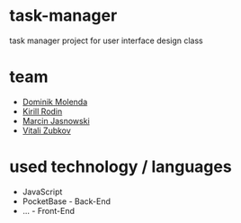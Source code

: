 # task-manager
task manager project for user interface design class

# team
- [Dominik Molenda](https://github.com/dominikmol)
- [Kirill Rodin](https://github.com/Cheater4sT)
- [Marcin Jasnowski](https://github.com/)
- [Vitali Zubkov](https://github.com/)

# used technology / languages
- JavaScript
- PocketBase - Back-End
- ... - Front-End

